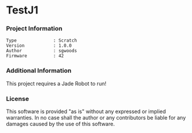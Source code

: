 TestJ1
================



### Project Information
```
Type              : Scratch
Version           : 1.0.0
Author            : sgwoods
Firmware          : 42
```

### Additional Information
This project requires a Jade Robot to run!

### License
This software is provided "as is" without any expressed or implied warranties.  In no case shall the author or any contributors be liable for any damages caused by the use of this software.

